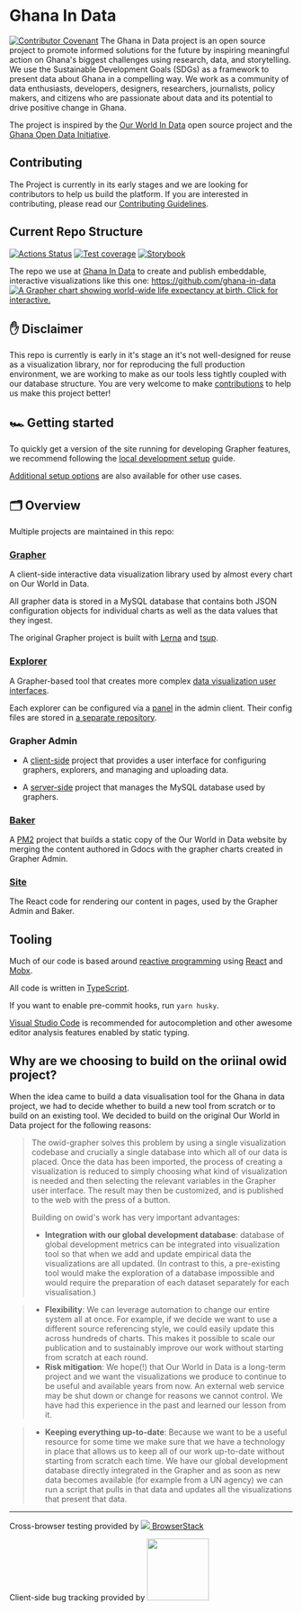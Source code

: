 # Ghana In Data
[![Contributor Covenant](https://img.shields.io/badge/Contributor%20Covenant-2.1-4baaaa.svg)](CODE_OF_CONDUCT.md)
The Ghana in Data project is an open source project to promote informed solutions for the future by inspiring meaningful action on Ghana's biggest challenges using research, data, and storytelling. We use the Sustainable Development Goals (SDGs) as a framework to present data about Ghana in a compelling way. We work as a community of data enthusiasts, developers, designers, researchers, journalists, policy makers, and citizens who are passionate about data and its potential to drive positive change in Ghana.

The project is inspired by the [Our World In Data](www.ourworldindata.org) open source project and the [Ghana Open Data Initiative](www.data.gov.gh).

## Contributing

The Project is currently in its early stages and we are looking for contributors to help us build the platform. If you are interested in contributing, please read our [Contributing Guidelines](CONTRIBUTING.md).

## Current Repo Structure

[![Actions Status](https://github.com/ghana-in-data/gh-in-data/workflows/Continuous%20Integration/badge.svg)](https://github.com/ghana-in-data/gh-in-data/actions)
[![Test coverage](https://owid.github.io/badges/coverage.svg)](https://owid.github.io/coverage/)
[![Storybook](https://raw.githubusercontent.com/storybookjs/brand/master/badge/badge-storybook.svg)](https://owid.github.io/stories/)

The repo we use at [Ghana In Data](https://ourworldindata.org) to create and publish embeddable, interactive visualizations like this one:
https://github.com/ghana-in-data
[![A Grapher chart showing world-wide life expectancy at birth. Click for interactive.](https://ourworldindata.org/grapher/exports/life-expectancy.svg)](https://ourworldindata.org/grapher/life-expectancy)


## ✋ Disclaimer

This repo is currently is early in it's stage an it's not well-designed for reuse as a visualization library, nor for reproducing the full production environment, we are working to make as our tools less tightly coupled with our database structure. You are very welcome to make [contributions](CONTRIBUTING.md) to help us make this project better!


## 🏎 Getting started

To quickly get a version of the site running for developing Grapher features, we recommend following the [local development setup](docs/docker-compose-mysql.md) guide.

[Additional setup options](docs/setup-options-overview.md) are also available for other use cases.

## 🗂 Overview

Multiple projects are maintained in this repo:

### [Grapher](packages/%40ourworldindata/grapher/)

A client-side interactive data visualization library used by almost every chart on Our World in Data.

All grapher data is stored in a MySQL database that contains both JSON configuration objects for individual charts as well as the data values that they ingest.

The original Grapher project is built with [Lerna](https://github.com/lerna/lerna/) and [tsup](https://github.com/egoist/tsup).

### [Explorer](explorer/)

A Grapher-based tool that creates more complex [data visualization user interfaces](https://ourworldindata.org/explorers/migration).

Each explorer can be configured via a [panel](explorerAdminServer/) in the admin client. Their config files are stored in [a separate repository](https://github.com/owid/owid-content/tree/master/explorers).

### Grapher Admin

-   A [client-side](adminSiteClient/) project that provides a user interface for configuring graphers, explorers, and managing and uploading data.

-   A [server-side](adminSiteServer/) project that manages the MySQL database used by graphers.

### [Baker](baker/)

A [PM2](https://github.com/Unitech/pm2) project that builds a static copy of the Our World in Data website by merging the content authored in Gdocs with the grapher charts created in Grapher Admin.

### [Site](site/)

The React code for rendering our content in pages, used by the Grapher Admin and Baker.

## Tooling

Much of our code is based around [reactive programming](https://en.wikipedia.org/wiki/Reactive_programming) using [React](https://reactjs.org/) and [Mobx](http://github.com/mobxjs/mobx).

All code is written in [TypeScript](https://www.typescriptlang.org/).

If you want to enable pre-commit hooks, run `yarn husky`.

[Visual Studio Code](https://code.visualstudio.com/) is recommended for autocompletion and other awesome editor analysis features enabled by static typing.

## Why are we choosing to build on the oriinal owid project?

When the idea came to build a data visualisation tool for the Ghana in data project, we had to decide whether to build a new tool from scratch or to build on an existing tool. We decided to build on the original Our World in Data project for the following reasons:
> The owid-grapher solves this problem by using a single visualization codebase and crucially a single database into which all of our data is placed. Once the data has been imported, the process of creating a visualization is reduced to simply choosing what kind of visualization is needed and then selecting the relevant variables in the Grapher user interface. The result may then be customized, and is published to the web with the press of a button.
>
> Building on owid's work has very important advantages:
>
> -  **Integration with our global development database**: database of global development metrics can be integrated into visualization tool so that when we add and update empirical data the visualizations are all updated. (In contrast to this, a pre-existing tool would make the exploration of a database impossible and would require the preparation of each dataset separately for each visualisation.)

> -  **Flexibility**: We can leverage automation to change our entire system all at once. For example, if we decide we want to use a different source referencing style, we could easily update this across hundreds of charts. This makes it possible to scale our publication and to sustainably improve our work without starting from scratch at each round.
> -  **Risk mitigation**: We hope(!) that Our World in Data is a long-term project and we want the visualizations we produce to continue to be useful and available years from now. An external web service may be shut down or change for reasons we cannot control. We have had this experience in the past and learned our lesson from it.

> -  **Keeping everything up-to-date**: Because we want to be a useful resource for some time we make sure that we have a technology in place that allows us to keep all of our work up-to-date without starting from scratch each time. We have our global development database directly integrated in the Grapher and as soon as new data becomes available (for example from a UN agency) we can run a script that pulls in that data and updates all the visualizations that present that data.

---

Cross-browser testing provided by <a href="https://www.browserstack.com"><img src="https://3fxtqy18kygf3on3bu39kh93-wpengine.netdna-ssl.com/wp-content/themes/browserstack/img/bs-logo.svg" /> BrowserStack</a>

Client-side bug tracking provided by <a href="http://www.bugsnag.com/"><img width="110" src="https://images.typeform.com/images/QKuaAssrFCq7/image/default" /></a>
